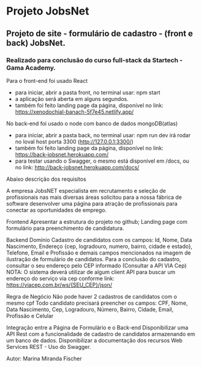 # Projeto JobsNet

## Projeto de site - formulário de cadastro - (front e back) JobsNet. 
### Realizado para conclusão do curso full-stack da Startech - Gama Academy. 


Para o front-end foi usado React 
  - para iniciar, abrir a pasta front, no terminal usar: npm start
  - a aplicação será aberta em alguns segundos.
  - também foi feito landing page da página, disponível no link: https://xenodochial-banach-5f7e45.netlify.app/
  
No back-end foi usado o node com banco de dados mongoDB(atlas) 
  - para iniciar, abrir a pasta back, no terminal usar: npm run dev irá rodar no loval host porta 3300 (http://127.0.0.1:3300/)
  - também foi feito landing page da página, disponível no link: https://back-jobsnet.herokuapp.com/
  - para testar usando o Swagger, o mesmo está disponível em /docs, ou no link: http://back-jobsnet.herokuapp.com/docs/


Abaixo descrição dos requisitos 

A empresa JobsNET especialista em recrutamento e seleção de profissionais nas mais diversas áreas solicitou para a nossa fábrica de software desenvolver uma página para atração de profissionais para conectar as oportunidades de emprego.

Frontend
Apresentar a estrutura do projeto no github;
Landing page com formulário para preenchimento de candidatura. 


Backend
Domínio
Cadastro de candidatos com os campos: Id, Nome, Data Nascimento, Endereço {cep, logradouro, numero, bairro, cidade e estado}, Telefone, Email e Profissão e demais campos mencionados na imagem de ilustração de formulário de candidatos.
Para a conclusão do cadastro, consultar o seu endereço pelo CEP informado (Consultar a API VIA Cep) NOTA: O sistema deverá utilizar de algum client API para buscar um endereço do serviço via cep conforme link: https://viacep.com.br/ws/{SEU_CEP}/json/

Regra de Negócio
Não pode haver 2 cadastros de candidatos com o mesmo cpf
Todo candidato precisará preencher os campos: CPF, Nome, Data Nascimento, Cep, Logradouro, Número, Bairro, Cidade, Email, Profissão e Celular

Integração entre a Página de Formulário e o Back-end
Disponibilizar uma API Rest com a funcionalidade de cadastro de candidatos armazenando em um banco de dados.
Disponibilizar a documentação dos recursos Web Services REST - Uso do Swagger.



  Autor: Marina Miranda Fischer

